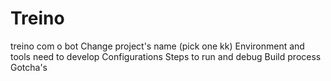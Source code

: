 # Treino
treino com o bot
Change project's name (pick one kk)
Environment and tools need to develop
Configurations
Steps to run and debug
Build process
Gotcha's
